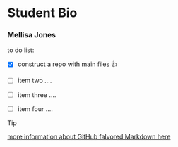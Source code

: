 <!-- just some basic editing to README.md file -->
# Student Bio

### Mellisa Jones

to do list:
- [x] construct a repo  with main files 👍
- [ ] item two ....
- [ ] item three ....
- [ ] item four ....


>[!TIP]
>[more information about GitHub falvored Markdown here](https://docs.github.com/en/get-started/writing-on-github/getting-started-with-writing-and-formatting-on-github/basic-writing-and-formatting-syntax)
